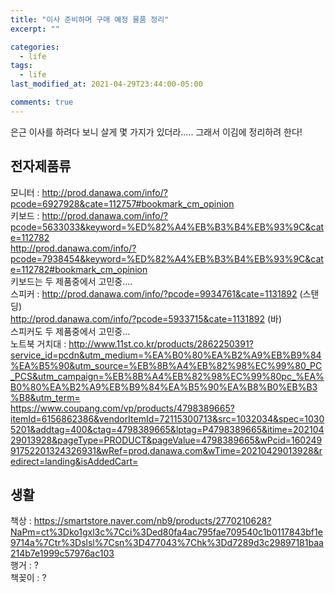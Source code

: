 ```yaml
---
title: "이사 준비하며 구매 예정 물품 정리"
excerpt: ""

categories:
  - life
tags:
  - life
last_modified_at: 2021-04-29T23:44:00-05:00

comments: true
---
```


은근 이사를 하려다 보니 살게 몇 가지가 있더라..... 그래서 이김에 정리하려 한다!

## 전자제품류

모니터 : http://prod.danawa.com/info/?pcode=6927928&cate=112757#bookmark_cm_opinion  
키보드 : http://prod.danawa.com/info/?pcode=5633033&keyword=%ED%82%A4%EB%B3%B4%EB%93%9C&cate=112782  
 http://prod.danawa.com/info/?pcode=7938454&keyword=%ED%82%A4%EB%B3%B4%EB%93%9C&cate=112782#bookmark_cm_opinion  
키보드는 두 제품중에서 고민중....  
스피커 : http://prod.danawa.com/info/?pcode=9934761&cate=1131892 (스탠딩)  
http://prod.danawa.com/info/?pcode=5933715&cate=1131892 (바)  
 스피커도 두 제품중에서 고민중...  
노트북 거치대 : http://www.11st.co.kr/products/2862250391?service_id=pcdn&utm_medium=%EA%B0%80%EA%B2%A9%EB%B9%84%EA%B5%90&utm_source=%EB%8B%A4%EB%82%98%EC%99%80_PC_PCS&utm_campaign=%EB%8B%A4%EB%82%98%EC%99%80pc_%EA%B0%80%EA%B2%A9%EB%B9%84%EA%B5%90%EA%B8%B0%EB%B3%B8&utm_term=  
https://www.coupang.com/vp/products/4798389665?itemId=6156862386&vendorItemId=72115300713&src=1032034&spec=10305201&addtag=400&ctag=4798389665&lptag=P4798389665&itime=20210429013928&pageType=PRODUCT&pageValue=4798389665&wPcid=16024991752201324326931&wRef=prod.danawa.com&wTime=20210429013928&redirect=landing&isAddedCart=

## 생활

책상 : https://smartstore.naver.com/nb9/products/2770210628?NaPm=ct%3Dko1gxl3c%7Cci%3Ded80fa4ac795fae709540c1b0117843bf1e9714a%7Ctr%3Dslsl%7Csn%3D477043%7Chk%3Dd7289d3c29897181baa214b7e1999c57976ac103  
행거 : ?  
책꽂이 : ?
